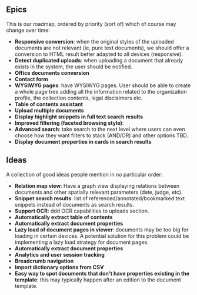 ## Epics

This is our roadmap, ordered by priority (sort of) which of course may change over time:

* **Responsive conversion**: when the original styles of the uploaded documents are not relevant (ie, pure text documents), we should offer a conversion to HTML result better adapted to all devices (responsive).
* **Detect duplicated uploads**: when uploading a document that already exists in the system, the user should be notified.
* **Office documents conversion**
* **Contact form**
* **WYSIWYG pages**: have WYSIWYG pages. User should be able to create a whole page tree adding all the information related to the organization profile, the collection contents, legal disclaimers etc.
* **Table of contents assistant**
* **Upload multiple documents**
* **Display highlight snippets in full text search results**
* **Improved filtering (faceted browsing style)**:
* **Advanced search**: take search to the next level where users can even choose how they want filters to stack (AND/OR) and other options TBD.
* **Display document properties in cards in search results**

## Ideas

A collection of good ideas people mention in no particular order:

* **Relation map view**: Have a graph view displaying relations between documents and other spatially relevant parameters (date, judge, etc).
* **Snippet search results**: list of referenced/annotated/bookmarked text snippets instead of documents as search results.
* **Support OCR**: ddd OCR capabilities to uploads section.
* **Automatically extract table of contents**
* **Automatically extract document properties**
* **Lazy load of document pages in viewer**: documents may be too big for loading in certain devices. A potential solution for this problem could be implementing a lazy load strategy for document pages.
* **Automatically extract document properties**
* **Analytics and user session tracking**
* **Breadcrumb navigation**
* **Import dictionary options from CSV**
* **Easy way to spot documents that don't have properties existing in the template**: this may typically happen after an edition to the document template.
